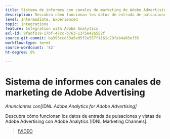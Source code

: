 ```yaml
---
title: Sistema de informes con canales de marketing de Adobe Advertising
description: Descubra cómo funcionan los datos de entrada de pulsaciones y vistas de Adobe Advertising con Adobe Analytics [!DNL Marketing Channels].
level: Intermediate, Experienced
topic: Integrations
feature: Integration with Adobe Analytics
exl-id: 9fadf819-17bf-47cc-b763-1375e426552f
source-git-commit: ba393ccd33a5e05f2e557f1161c29fab4a03ef35
workflow-type: tm+mt
source-wordcount: '42'
ht-degree: 0%

---
```


# Sistema de informes con canales de marketing de Adobe Advertising

*Anunciantes con[!DNL Adobe Analytics for Adobe Advertising]*

Descubra cómo funcionan los datos de entrada de pulsaciones y vistas de Adobe Advertising con Adobe Analytics [!DNL Marketing Channels].

>[!VIDEO](https://video.tv.adobe.com/v/33502)
